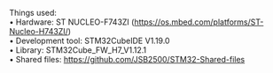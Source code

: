 Things used:  
• Hardware: ST NUCLEO-F743ZI (https://os.mbed.com/platforms/ST-Nucleo-H743ZI/)  
• Development tool: STM32CubeIDE V1.19.0  
• Library: STM32Cube_FW_H7_V1.12.1  
• Shared files: https://github.com/JSB2500/STM32-Shared-files  
